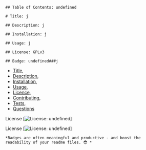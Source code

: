 
    ## Table of Contents: undefined

    # Title: j

    ## Description: j

    ## Installation: j

    ## Usage: j

    ## License: GPLv3
    
    ## Badge: undefined###j
 * [Title](#Title),
 * [Description](#Description),
 * [Installation](#Installation),
 * [Usage](#Usage),
 * [Licence](#Licence),
 * [Contributing](#Contributing),
 * [Tests](#Tests),
 * [Questions](#Questions)
        
 License
    [![License: undefined](https://img.shields.io/badge/License-GPLv3-blue.svg)]
        
 License
    [![License: undefined](https://img.shields.io/badge/License-GPLv3-undefined.svg)]

    *Badges are often meaningful and productive - and boost the readability of your readme files. 😎 *